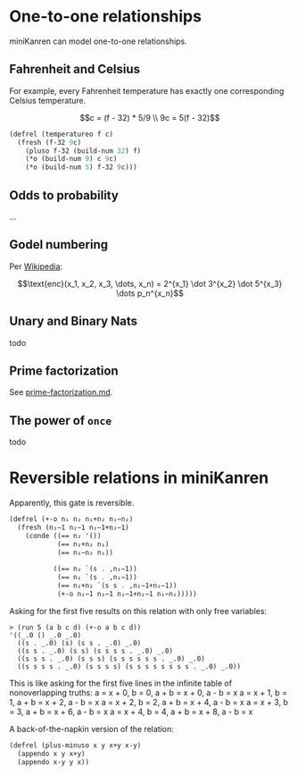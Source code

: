 # One-to-one relationships

miniKanren can model one-to-one relationships.


## Fahrenheit and Celsius
For example, every Fahrenheit temperature has exactly one corresponding Celsius temperature.

```math
c = (f - 32) * 5/9 \\
9c = 5(f - 32)
```

```scheme
(defrel (temperatureo f c)
  (fresh (f-32 9c)
    (pluso f-32 (build-num 32) f)
    (*o (build-num 9) c 9c)
    (*o (build-num 5) f-32 9c)))
```

## Odds to probability

...

## Godel numbering

Per [Wikipedia](https://en.wikipedia.org/wiki/G%C3%B6del_numbering#mw-content-text/div/dl/dd/span/img):

```math
\text{enc}(x_1, x_2, x_3, \dots, x_n) = 2^{x_1} \dot 3^{x_2} \dot 5^{x_3} \dots p_n^{x_n}
```

## Unary and Binary Nats

todo

## Prime factorization

See [prime-factorization.md](prime-factorization.md).

## The power of `once`

todo

# Reversible relations in miniKanren

Apparently, this gate is reversible.
```scheme
(defrel (+-o n₁ n₂ n₁+n₂ n₁−n₂)
  (fresh (n₁−1 n₂−1 n₁−1+n₂−1)
    (conde ((== n₂ '())
            (== n₁+n₂ n₁)
            (== n₁−n₂ n₁))
            
           ((== n₂ `(s . ,n₂−1))
            (== n₁ `(s . ,n₁−1))
            (== n₁+n₂ `(s s . ,n₁−1+n₂−1))
            (+-o n₁−1 n₂−1 n₁−1+n₂−1 n₁−n₂)))))
```

Asking for the first five results on this relation with only free variables:
```
> (run 5 (a b c d) (+-o a b c d))
'((_.0 () _.0 _.0)
  ((s . _.0) (s) (s s . _.0) _.0)
  ((s s . _.0) (s s) (s s s s . _.0) _.0)
  ((s s s . _.0) (s s s) (s s s s s s . _.0) _.0)
  ((s s s s . _.0) (s s s s) (s s s s s s s s . _.0) _.0))
```
This is like asking for the first five lines in the infinite table of nonoverlapping truths:
a = x + 0, b = 0, a + b = x + 0, a - b = x
a = x + 1, b = 1, a + b = x + 2, a - b = x
a = x + 2, b = 2, a + b = x + 4, a - b = x
a = x + 3, b = 3, a + b = x + 6, a - b = x
a = x + 4, b = 4, a + b = x + 8, a - b = x


A back-of-the-napkin version of the relation:

```scheme
(defrel (plus-minuso x y x+y x-y)
  (appendo x y x+y)
  (appendo x-y y x))
```


